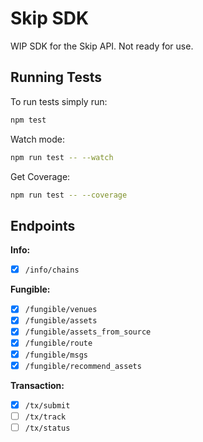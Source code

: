 # Skip SDK

WIP SDK for the Skip API. Not ready for use.

## Running Tests

To run tests simply run:

```bash
npm test
```

Watch mode:

```bash
npm run test -- --watch
```

Get Coverage:

```bash
npm run test -- --coverage
```

## Endpoints

**Info:**

- [x] `/info/chains`

**Fungible:**

- [x] `/fungible/venues`
- [x] `/fungible/assets`
- [x] `/fungible/assets_from_source`
- [x] `/fungible/route`
- [x] `/fungible/msgs`
- [x] `/fungible/recommend_assets`

**Transaction:**

- [x] `/tx/submit`
- [ ] `/tx/track`
- [ ] `/tx/status`
